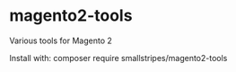 # magento2-tools
Various tools for Magento 2

Install with:
composer require smallstripes/magento2-tools

